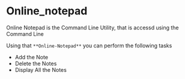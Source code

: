 # Online_notepad
Online Notepad is the Command Line Utility, that is accessd using the Command Line

Using that `**Online-Notepad**` you can perform the following tasks
- Add the Note 
- Delete the Notes
- Display All the Notes


